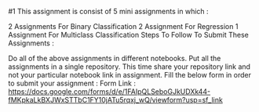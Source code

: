 #1 This assignment is consist of 5 mini assignments in which :

2 Assignments For Binary Classification
2 Assignment For Regression
1 Assignment For Multiclass Classification
Steps To Follow To Submit These Assignments :

Do all of the above assignments in different notebooks.
Put all the assignments in a single repository.
This time share your repository link and not your particular notebook link in assignment.
Fill the below form in order to submit your assignment :
Form Link : https://docs.google.com/forms/d/e/1FAIpQLSeboGJkUDXk44-fMKpkaLkBXJWxSTTbC1FY10jATu5rqxj_wQ/viewform?usp=sf_link

